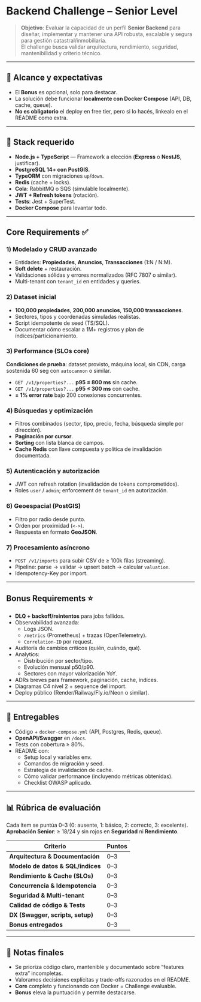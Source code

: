 # Backend Challenge – Senior Level

> **Objetivo**: Evaluar la capacidad de un perfil **Senior Backend** para diseñar, implementar y mantener una API robusta, escalable y segura para gestión catastral/inmobiliaria.  
> El challenge busca validar arquitectura, rendimiento, seguridad, mantenibilidad y criterio técnico.

---

## 📌 Alcance y expectativas

- El **Bonus** es opcional, solo para destacar.  
- La solución debe funcionar **localmente con Docker Compose** (API, DB, cache, queue).  
- **No es obligatorio** el deploy en free tier, pero si lo hacés, linkealo en el README como extra.

---

## 🧩 Stack requerido

- **Node.js + TypeScript** — Framework a elección (**Express** o **NestJS**, justificar).
- **PostgreSQL 14+ con PostGIS**.
- **TypeORM** con migraciones `up`/`down`.
- **Redis** (cache + locks).
- **Cola**: RabbitMQ o SQS (simulable localmente).
- **JWT + Refresh tokens** (rotación).
- **Tests**: Jest + SuperTest.
- **Docker Compose** para levantar todo.

---

## **Core Requirements** ✅

### 1) Modelado y CRUD avanzado
- Entidades: **Propiedades**, **Anuncios**, **Transacciones** (1:N / N:M).
- **Soft delete** + restauración.
- Validaciones sólidas y errores normalizados (RFC 7807 o similar).
- Multi-tenant con `tenant_id` en entidades y queries.

### 2) Dataset inicial
- **100,000 propiedades**, **200,000 anuncios**, **150,000 transacciones**.  
- Sectores, tipos y coordenadas simuladas realistas.  
- Script idempotente de seed (TS/SQL).  
- Documentar cómo escalar a 1M+ registros y plan de índices/particionamiento.

### 3) Performance (SLOs core)
**Condiciones de prueba**: dataset provisto, máquina local, sin CDN, carga sostenida 60 seg con `autocannon` o similar.
- `GET /v1/properties?...` **p95 ≤ 800 ms** sin cache.
- `GET /v1/properties?...` **p95 ≤ 300 ms** con cache.
- ≤ **1% error rate** bajo 200 conexiones concurrentes.

### 4) Búsquedas y optimización
- Filtros combinados (sector, tipo, precio, fecha, búsqueda simple por dirección).
- **Paginación por cursor**.
- **Sorting** con lista blanca de campos.
- **Cache Redis** con llave compuesta y política de invalidación documentada.

### 5) Autenticación y autorización
- JWT con refresh rotation (invalidación de tokens comprometidos).
- Roles `user` / `admin`; enforcement de `tenant_id` en autorización.

### 6) Geoespacial (PostGIS)
- Filtro por radio desde punto.
- Orden por proximidad (`<->`).
- Respuesta en formato **GeoJSON**.

### 7) Procesamiento asíncrono
- `POST /v1/imports` para subir CSV de ≥ 100k filas (streaming).
- Pipeline: parse → validar → upsert batch → calcular `valuation`.
- Idempotency-Key por import.

---

## **Bonus Requirements** ⭐

- **DLQ + backoff/reintentos** para jobs fallidos.
- Observabilidad avanzada:
  - Logs JSON.
  - `/metrics` (Prometheus) + trazas (OpenTelemetry).
  - `Correlation-ID` por request.
- Auditoría de cambios críticos (quién, cuándo, qué).
- Analytics:
  - Distribución por sector/tipo.
  - Evolución mensual p50/p90.
  - Sectores con mayor valorización YoY.
- ADRs breves para framework, paginación, cache, índices.
- Diagramas C4 nivel 2 + sequence del import.
- Deploy público (Render/Railway/Fly.io/Neon o similar).

---

## 📂 Entregables

- Código + `docker-compose.yml` (API, Postgres, Redis, queue).
- **OpenAPI/Swagger** en `/docs`.
- Tests con cobertura ≥ 80%.
- README con:
  - Setup local y variables env.
  - Comandos de migración y seed.
  - Estrategia de invalidación de cache.
  - Cómo validar performance (incluyendo métricas obtenidas).
  - Checklist OWASP aplicado.

---

## 📊 Rúbrica de evaluación

Cada ítem se puntúa 0–3 (0: ausente, 1: básico, 2: correcto, 3: excelente).  
**Aprobación Senior**: ≥ 18/24 y sin rojos en **Seguridad** ni **Rendimiento**.

| Criterio                          | Puntos |
| --------------------------------- | ------ |
| **Arquitectura & Documentación**  | 0–3    |
| **Modelo de datos & SQL/índices** | 0–3    |
| **Rendimiento & Cache (SLOs)**    | 0–3    |
| **Concurrencia & Idempotencia**   | 0–3    |
| **Seguridad & Multi-tenant**      | 0–3    |
| **Calidad de código & Tests**     | 0–3    |
| **DX (Swagger, scripts, setup)**  | 0–3    |
| **Bonus entregados**              | 0–3    |

---

## 📌 Notas finales
- Se prioriza código claro, mantenible y documentado sobre “features extra” incompletas.
- Valoramos decisiones explícitas y trade-offs razonados en el README.
- **Core** completo y funcionando con Docker = Challenge evaluable.  
- **Bonus** eleva la puntuación y permite destacarse.
